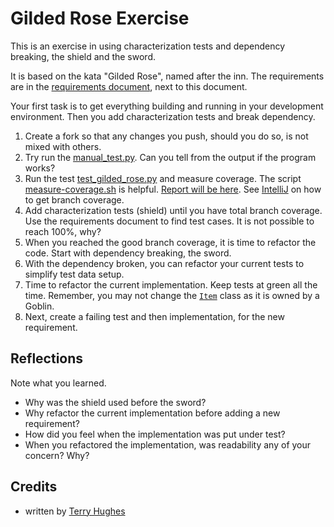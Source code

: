 Gilded Rose Exercise
===========

This is an exercise in using characterization tests and dependency breaking, the shield and the sword.

It is based on the kata "Gilded Rose", named after the inn. The requirements are in the [requirements document](requirements.md), next to this document.

Your first task is to get everything building and running in your development environment. Then you add characterization tests and break dependency.

1. Create a fork so that any changes you push, should you do so, is not mixed with others.
1. Try run the [manual_test.py](manual_test.py). Can you tell from the output if the program works?
1. Run the test [test_gilded_rose.py](test_gilded_rose.py) and measure coverage. 
The script [measure-coverage.sh](measure-coverage.sh) is helpful. [Report will be here](htmlconv/index.html).
See [IntelliJ](IntelliJ.md) on how to get branch coverage.
1. Add characterization tests (shield) until you have total branch coverage. Use the requirements document to find test cases. It is not possible to reach 100%, why?
1. When you reached the good branch coverage, it is time to refactor the code. Start with dependency breaking, the sword. 
1. With the dependency broken, you can refactor your current tests to simplify test data setup. 
1. Time to refactor the current implementation. Keep tests at green all the time. 
Remember, you may not change the [`Item`](item.py) class as it is owned by a Goblin. 
1. Next, create a failing test and then implementation, for the new requirement. 
 
Reflections
------
Note what you learned. 

* Why was the shield used before the sword? 
* Why refactor the current implementation before adding a new requirement?
* How did you feel when the implementation was put under test? 
* When you refactored the implementation, was readability any of your concern? Why?


Credits
-------

* written by [Terry Hughes](https://twitter.com/TerryHughes)
